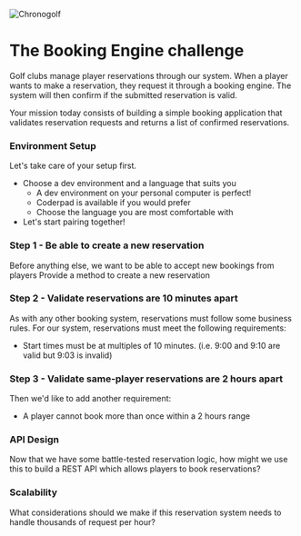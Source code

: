 ![Chronogolf][crest]

# The Booking Engine challenge

Golf clubs manage player reservations through our system. When a player wants to
make a reservation, they request it through a booking engine. The system will
then confirm if the submitted reservation is valid.

Your mission today consists of building a simple booking application that
validates reservation requests and returns a list of confirmed reservations.

### Environment Setup

Let's take care of your setup first.

- Choose a dev environment and a language that suits you
  - A dev environment on your personal computer is perfect!
  - Coderpad is available if you would prefer
  - Choose the language you are most comfortable with
- Let's start pairing together!

### Step 1 - Be able to create a new reservation

Before anything else, we want to be able to accept new bookings from players
Provide a method to create a new reservation

### Step 2 - Validate reservations are 10 minutes apart

As with any other booking system, reservations must follow some business rules.
For our system, reservations must meet the following requirements:

- Start times must be at multiples of 10 minutes. (i.e. 9:00 and 9:10 are valid but 9:03 is invalid)

### Step 3 - Validate same-player reservations are 2 hours apart

Then we'd like to add another requirement:

- A player cannot book more than once within a 2 hours range

### API Design

Now that we have some battle-tested reservation logic,
how might we use this to build a REST API which allows players to book reservations?

### Scalability

What considerations should we make if this reservation system needs to handle thousands of request per hour?

[crest]: https://cdn2.chronogolf.com/assets/logos/Github%20-%20Header.png
